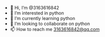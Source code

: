 - 👋 Hi, I’m @3163616842
- 👀 I’m interested in python
- 🌱 I’m currently learning python
- 💞️ I’m looking to collaborate on python
- 📫 How to reach me  3163616842@qq.com

<!---
3163616842/3163616842 is a ✨ special ✨ repository because its `README.md` (this file) appears on your GitHub profile.
You can click the Preview link to take a look at your changes.
--->
